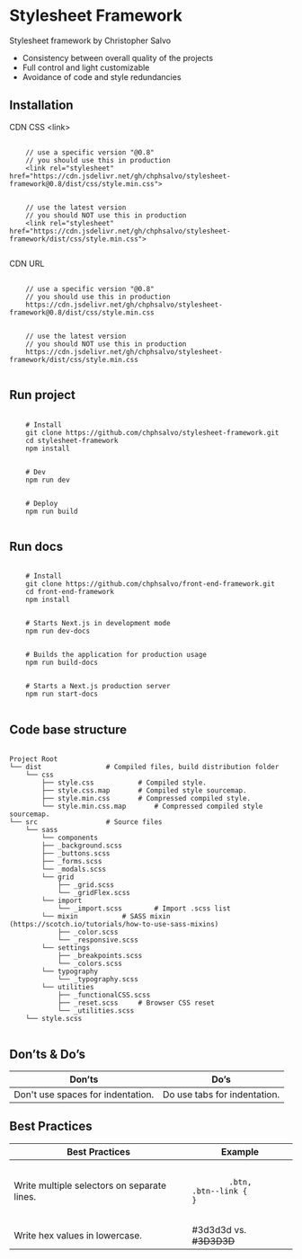 # Stylesheet Framework
Stylesheet framework by Christopher Salvo

<ul>
  <li>Consistency between overall quality of the projects</li>
  <li>Full control and light customizable</li>
  <li>Avoidance of code and style redundancies</li>  
</ul>

<h2>Installation</h2>
<p>CDN CSS &lt;link&gt;</p>
<pre>
  <code>
    // use a specific version "@0.8"
    // you should use this in production
    &lt;link rel=&quot;stylesheet&quot; href=&quot;https://cdn.jsdelivr.net/gh/chphsalvo/stylesheet-framework@0.8/dist/css/style.min.css&quot;&gt;
    <br>
    // use the latest version
    // you should NOT use this in production
    &lt;link rel=&quot;stylesheet&quot; href=&quot;https://cdn.jsdelivr.net/gh/chphsalvo/stylesheet-framework/dist/css/style.min.css&quot;&gt;
  </code>
</pre>
<p>CDN URL</p>
<pre>
  <code>
    // use a specific version "@0.8"
    // you should use this in production
    https://cdn.jsdelivr.net/gh/chphsalvo/stylesheet-framework@0.8/dist/css/style.min.css
    <br>
    // use the latest version
    // you should NOT use this in production
    https://cdn.jsdelivr.net/gh/chphsalvo/stylesheet-framework/dist/css/style.min.css
  </code>
</pre>

<h2>Run project</h2>
<pre>
  <code>
    # Install
    git clone https://github.com/chphsalvo/stylesheet-framework.git
    cd stylesheet-framework
    npm install
    <br>
    # Dev
    npm run dev
    <br>
    # Deploy
    npm run build
  </code>
</pre>

<h2>Run docs</h2>
<pre>
  <code>
    # Install
    git clone https://github.com/chphsalvo/front-end-framework.git
    cd front-end-framework
    npm install
    <br>
    # Starts Next.js in development mode
    npm run dev-docs
   	<br>
    # Builds the application for production usage
    npm run build-docs
    <br>
    # Starts a Next.js production server
    npm run start-docs
  </code>
</pre>

<h2>Code base structure</h2>
<pre>
  <code>
Project Root
└── dist				# Compiled files, build distribution folder
    └── css
        ├── style.css			# Compiled style.
        ├── style.css.map		# Compiled style sourcemap.
        ├── style.min.css		# Compressed compiled style.
        └── style.min.css.map		# Compressed compiled style sourcemap.   
└── src					# Source files
    └── sass
        └── components
	    ├── _background.scss
	    ├── _buttons.scss
	    ├── _forms.scss
	    └── _modals.scss
        └── grid
            ├── _grid.scss
            └── _gridFlex.scss
        └── import
            └── _import.scss		# Import .scss list
        └── mixin			# SASS mixin (https://scotch.io/tutorials/how-to-use-sass-mixins)
            ├── _color.scss
            └── _responsive.scss
        └── settings
    	    ├── _breakpoints.scss
            └── _colors.scss
        └── typography
    	    └── _typography.scss
        └── utilities
    	    ├── _functionalCSS.scss
            ├── _reset.scss		# Browser CSS reset
            └── _utilities.scss
    └── style.scss
  </code>
</pre>

<h2>Don’ts & Do’s</h2>
<table>
	<thead>
    	<tr>
			<th>Don’ts</th>
			<th>Do’s</th>
		</tr>
	</thead>
<tbody>
	<tr>
		<td>Don't use spaces for indentation.</td>
		<td>Do use tabs for indentation.</td>
	</tr>
</tbody>
</table>

<h2>Best Practices</h2>
<table>
	<thead>
    	<tr>
			<th>Best Practices</th>
			<th>Example</th>
		</tr>
	</thead>
<tbody>
	<tr>
		<td>Write multiple selectors on separate lines.</td>
		<td>
<pre>
	<code>
		.btn,<br>.btn--link {<br>}
	</code>
</pre>
		</td>
	</tr>
    <tr>
		<td>Write hex values in lowercase.</td>
		<td>
        	#3d3d3d vs. <s>#3D3D3D</s>
		</td>
	</tr>
</tbody>
</table>
